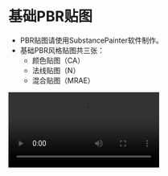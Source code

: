 # 基础PBR贴图

- PBR贴图请使用SubstancePainter软件制作。
- 基础PBR风格贴图共三张：
  - 颜色贴图（CA）
  - 法线贴图（N）
  - 混合贴图（MRAE）

<video controls src="https://arkimg.ark.online/03%E8%A7%92%E8%89%B2%E7%AF%87%EF%BC%9A%E8%A7%92%E8%89%B2PBR%E9%A3%8E%E6%A0%BC%E8%B4%B4%E5%9B%BE%E5%88%B6%E4%BD%9C.mp4" />

## 颜色贴图（CA）

- 颜色贴图需要绘制颜色通道和User4通道。
  - RGB主要提供基础颜色变化信息。
    
    ![img](https://arkimg.ark.online/1688449135846-7.png)
  - User4=颜色贴图Alpha通道，提供低画质下光照体积感。
    
    ![img](https://arkimg.ark.online/1688449135840-1.png)
- User4（Alpha）使用所提供的SP模板和材质球，放在最上层即可
- 根据实际需要可以微调叠加值

![img](https://arkimg.ark.online/1688987050495-1.png)

- 可在User4通道中观察效果

![img](https://arkimg.ark.online/1688449135841-4.png)

## 法线贴图（N）

- 法线贴图一般通过外部软件烘焙得到
- 然后通过SubstancePainter绘制所需要细节后。
- 输出为DX法线。
  
  ![img](https://arkimg.ark.online/1688449135841-5.png)

## 混合贴图（**MRAE**）

- 正常PBR流程制作，使用SubstancePainter模板输出即可自动合成
- 通道对应参数
  - **R---M----金属度**
  - **G---R----Roughness（去噪，整体）**
  - **B---A----AO图**
  - **A---E----自发光G**

![img](https://arkimg.ark.online/1688449135841-6.png)